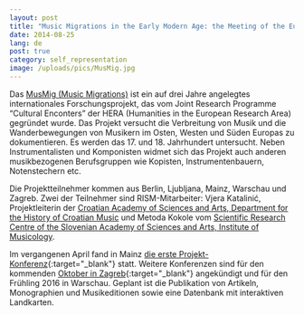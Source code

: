 ```yaml
---
layout: post
title: "Music Migrations in the Early Modern Age: the Meeting of the European East, West and South"
date: 2014-08-25
lang: de
post: true
category: self_representation
image: /uploads/pics/MusMig.jpg
---
```



Das [MusMig (Music Migrations)](http://musmig.hypotheses.org/) ist ein auf drei Jahre angelegtes internationales Forschungsprojekt, das vom Joint Research Programme “Cultural Enconters” der HERA (Humanities in the European Research Area) gegründet wurde. Das Projekt versucht die Verbreitung von Musik und die Wanderbewegungen von Musikern im Osten, Westen und Süden Europas zu dokumentieren. Es werden das 17. und 18. Jahrhundert untersucht. Neben Instrumentalisten und Komponisten widmet sich das Projekt auch anderen musikbezogenen Berufsgruppen wie Kopisten, Instrumentenbauern, Notenstechern etc.

Die Projektteilnehmer kommen aus Berlin, Ljubljana, Mainz, Warschau und Zagreb. Zwei der Teilnehmer sind RISM-Mitarbeiter: Vjera Katalinić, Projektleiterin der [Croatian Academy of Sciences and Arts, Department for the History of Croatian Music](http://info.hazu.hr/odsjek_za_povijest_hrvatske_glazbe) und Metoda Kokole vom [Scientific Research Centre of the Slovenian Academy of Sciences and Arts, Institute of Musicology](http://mi.zrc-sazu.si/en/predstavitev#v).

Im vergangenen April fand in Mainz [die erste Projekt-Konferenz](http://musmig.hypotheses.org/135){:target="_blank"} statt. Weitere Konferenzen sind für den kommenden [Oktober in Zagreb](http://musmig.hypotheses.org/232){:target="_blank"} angekündigt und für den Frühling 2016 in Warschau. Geplant ist die Publikation von Artikeln, Monographien und Musikeditionen sowie eine Datenbank mit interaktiven Landkarten.